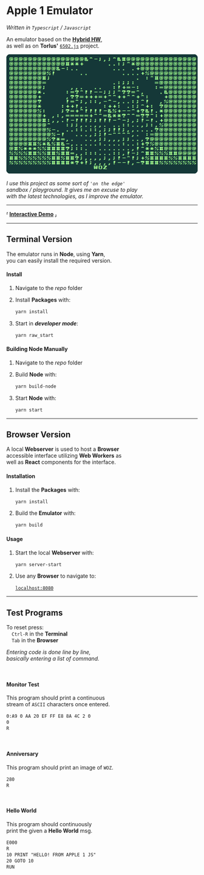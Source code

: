
[Preview]: Resources/Preview.png

[Interactive Demo]: https://stid.github.io/Apple1JS/
[Hybrid]: https://github.com/stid/APPLE-1-ReplicaDue
[6502.js]: https://github.com/Torlus/6502.js

[Localhost]: http://127.0.0.1:8080/

# Apple 1 Emulator
*Written in `Typescript` / `Javascript`*

An emulator based on the **[Hybrid HW][Hybrid]**, <br>
as well as on **Torlus'** [`6502.js`][6502.js] project.

![Preview]

*I use this project as some sort of `'on the edge'`* <br>
*sandbox / playground. It gives me an excuse to play* <br>
*with the latest technologies, as I improve the emulator.*


---

**⸢ [Interactive Demo] ⸥**

---

## Terminal Version

The emulator runs in **Node**, using **Yarn**, <br>
you can easily install the required version.

#### Install

1. Navigate to the *repo* folder

2. Install **Packages** with:

    ```sh
    yarn install
    ```

3. Start in ***developer mode***:

    ```sh
    yarn raw_start
    ```

#### Building Node Manually

1. Navigate to the *repo* folder

2. Build **Node** with:

    ```sh
    yarn build-node
    ```

3. Start **Node** with:

    ```sh
    yarn start
    ```

---

## Browser Version

A local **Webserver** is used to host a **Browser** <br>
accessible interface utilizing **Web Workers** as <br>
well as **React** components for the interface.

#### Installation

1. Install the **Packages** with:

    ```sh
    yarn install
    ```

2. Build the **Emulator** with:

    ```sh
    yarn build
    ```

#### Usage

1. Start the local **Webserver** with:

    ```sh
    yarn server-start
    ```

2. Use any **Browser** to navigate to:

    [```localhost:8080```][Localhost]

---

## Test Programs

To reset press: <br>
 `Ctrl-R` in the **Terminal** <br>
 `Tab` in the **Browser**

*Entering code is done line by line,* <br>
*basically entering a list of command.*

<br>

#### Monitor Test

This program should print a continuous <br>
stream of `ASCII` characters once entered.

```basic
0:A9 0 AA 20 EF FF E8 8A 4C 2 0
0
R
```

<br>

#### Anniversary

This program should print an image of `WOZ`.

```basic
280
R
```

<br>

#### Hello World

This program should continuously <br>
print the given a **Hello World** msg.

```basic
E000
R
10 PRINT "HELLO! FROM APPLE 1 JS"
20 GOTO 10
RUN
```
